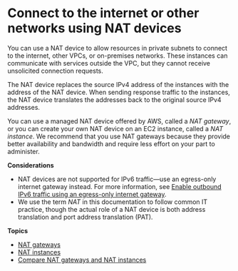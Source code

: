 # Connect to the internet or other networks using NAT devices<a name="vpc-nat"></a>

You can use a NAT device to allow resources in private subnets to connect to the internet, other VPCs, or on\-premises networks\. These instances can communicate with services outside the VPC, but they cannot receive unsolicited connection requests\.

The NAT device replaces the source IPv4 address of the instances with the address of the NAT device\. When sending response traffic to the instances, the NAT device translates the addresses back to the original source IPv4 addresses\.

You can use a managed NAT device offered by AWS, called a *NAT gateway*, or you can create your own NAT device on an EC2 instance, called a *NAT instance*\. We recommend that you use NAT gateways because they provide better availability and bandwidth and require less effort on your part to administer\.

**Considerations**
+ NAT devices are not supported for IPv6 traffic—use an egress\-only internet gateway instead\. For more information, see [Enable outbound IPv6 traffic using an egress\-only internet gateway](egress-only-internet-gateway.md)\.
+ We use the term *NAT* in this documentation to follow common IT practice, though the actual role of a NAT device is both address translation and port address translation \(PAT\)\.

**Topics**
+ [NAT gateways](vpc-nat-gateway.md)
+ [NAT instances](VPC_NAT_Instance.md)
+ [Compare NAT gateways and NAT instances](vpc-nat-comparison.md)